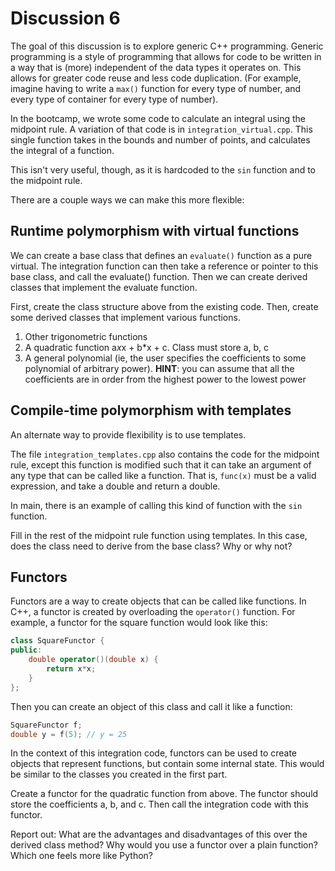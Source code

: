 # Discussion 6

The goal of this discussion is to explore generic C++ programming. Generic programming
is a style of programming that allows for code to be written in a way that is (more) independent
of the data types it operates on. This allows for greater code reuse and less code duplication. (For example,
imagine having to write a `max()` function for every type of number, and every type of container for
every type of number). 

In the bootcamp, we wrote some code to calculate an integral using the midpoint rule.
A variation of that code is in `integration_virtual.cpp`.
This single function takes in the bounds and number of points, and calculates the integral of a function.

This isn't very useful, though, as it is hardcoded to the `sin` function and to the midpoint rule.

There are a couple ways we can make this more flexible:

## Runtime polymorphism with virtual functions

We can create a base class that defines an `evaluate()` function as a pure virtual.
The integration function can then take a reference or pointer to this base class,
and call the evaluate() function. Then we can create derived classes that implement the evaluate function.

First, create the class structure above from the existing code. Then, create some derived classes that
implement various functions.

1. Other trigonometric functions
2. A quadratic function a*x*x + b*x + c. Class must store a, b, c
3. A general polynomial (ie, the user specifies the coefficients to some polynomial of arbitrary power).
   **HINT**: you can assume that all the coefficients are in order from the highest power to the lowest power

## Compile-time polymorphism with templates

An alternate way to provide flexibility is to use templates.

The file `integration_templates.cpp` also contains the code for the midpoint rule, except this function
is modified such that it can take an argument of any type that can be called like a function.
That is, `func(x)` must be a valid expression, and take a double and return a double. 

In main, there is an example of calling this kind of function with the `sin` function.

Fill in the rest of the midpoint rule function using templates. In this case, does the class need to derive
from the base class? Why or why not?

## Functors

Functors are a way to create objects that can be called like functions.
In C++, a functor is created by overloading the `operator()` function.
For example, a functor for the square function would look like this:

```C++
class SquareFunctor {
public:
    double operator()(double x) {
        return x*x;
    }
};
```

Then you can create an object of this class and call it like a function:

```C++
SquareFunctor f;
double y = f(5); // y = 25
```

In the context of this integration code, functors can be used to create objects that represent functions,
but contain some internal state. This would be similar to the classes you created in the first part.

Create a functor for the quadratic function from above. The functor should store the coefficients a, b, and c.
Then call the integration code with this functor.

Report out: What are the advantages and disadvantages of this over the derived class method?
Why would you use a functor over a plain function? Which one feels more like Python?


